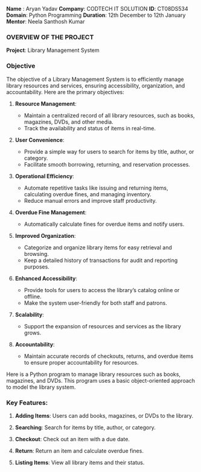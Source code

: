 **Name** : Aryan Yadav
**Company**: CODTECH IT SOLUTION
**ID**: CT08DS534
**Domain**: Python Programming
**Duration**: 12th December to 12th January 
**Mentor**: Neela Santhosh Kumar

 ### **OVERVIEW OF THE PROJECT**

**Project**: Library Management  System

### Objective
The objective of a Library Management System is to efficiently manage library resources and services, ensuring accessibility, organization, and accountability. Here are the primary objectives:

1. **Resource Management**: 
   - Maintain a centralized record of all library resources, such as books, magazines, DVDs, and other media.
   - Track the availability and status of items in real-time.

2. **User Convenience**: 
   - Provide a simple way for users to search for items by title, author, or category.
   - Facilitate smooth borrowing, returning, and reservation processes.

3. **Operational Efficiency**: 
   - Automate repetitive tasks like issuing and returning items, calculating overdue fines, and managing inventory.
   - Reduce manual errors and improve staff productivity.

4. **Overdue Fine Management**: 
   - Automatically calculate fines for overdue items and notify users.

5. **Improved Organization**: 
   - Categorize and organize library items for easy retrieval and browsing.
   - Keep a detailed history of transactions for audit and reporting purposes.

6. **Enhanced Accessibility**: 
   - Provide tools for users to access the library’s catalog online or offline.
   - Make the system user-friendly for both staff and patrons.

7. **Scalability**: 
   - Support the expansion of resources and services as the library grows.

8. **Accountability**: 
   - Maintain accurate records of checkouts, returns, and overdue items to ensure proper accountability for resources.

Here is a Python program to manage library resources such as books, magazines, and DVDs. This program uses a basic object-oriented approach to model the library system.

### Key Features:
1. **Adding Items**: Users can add books, magazines, or DVDs to the library.

2. **Searching**: Search for items by title, author, or category.

3. **Checkout**: Check out an item with a due date.

4. **Return**: Return an item and calculate overdue fines.

5. **Listing Items**: View all library items and their status.


